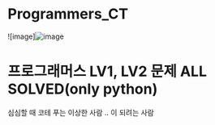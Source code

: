 # Programmers_CT
![image]![image](https://github.com/Minseojeonn/Programmers_CT/assets/83704225/413715db-c64e-4b16-820a-fca7a474093e)



# 프로그래머스 LV1, LV2 문제 ALL SOLVED(only python)

심심할 때 코테 푸는 이상한 사람 ..
이 되려는 사람
